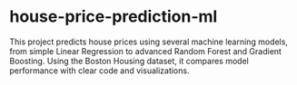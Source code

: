 # house-price-prediction-ml
This project predicts house prices using several machine learning models, from simple Linear Regression to advanced Random Forest and Gradient Boosting. Using the Boston Housing dataset, it compares model performance with clear code and visualizations.
